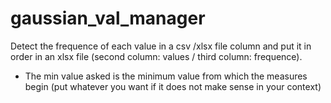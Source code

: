 # gaussian_val_manager
Detect the frequence of each value in a csv /xlsx file column and put it in order in an xlsx file (second column: values / third column: frequence).

- The min value asked is the minimum value from which the measures begin (put whatever you want if it does not make sense in your context)

